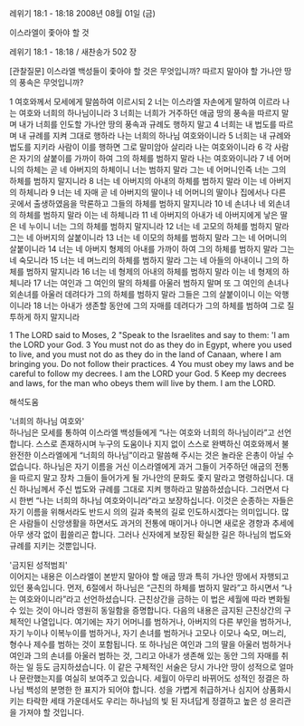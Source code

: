 레위기 18:1 - 18:18 
2008년 08월 01일 (금)

이스라엘이 좇아야 할 것



레위기 18:1 - 18:18 / 새찬송가 502 장


[관찰질문]
이스라엘 백성들이 좇아야 할 것은 무엇입니까? 
따르지 말아야 할 가나안 땅의 풍속은 무엇입니까? 

1 여호와께서 모세에게 말씀하여 이르시되 
2 너는 이스라엘 자손에게 말하여 이르라 나는 여호와 너희의 하나님이니라 
3 너희는 너희가 거주하던 애굽 땅의 풍속을 따르지 말며 내가 너희를 인도할 가나안 땅의 풍속과 규례도 행하지 말고 
4 너희는 내 법도를 따르며 내 규례를 지켜 그대로 행하라 나는 너희의 하나님 여호와이니라 
5 너희는 내 규례와 법도를 지키라 사람이 이를 행하면 그로 말미암아 살리라 나는 여호와이니라 
6 각 사람은 자기의 살붙이를 가까이 하여 그의 하체를 범하지 말라 나는 여호와이니라 
7 네 어머니의 하체는 곧 네 아버지의 하체이니 너는 범하지 말라 그는 네 어머니인즉 너는 그의 하체를 범하지 말지니라 
8 너는 네 아버지의 아내의 하체를 범하지 말라 이는 네 아버지의 하체니라 
9 너는 네 자매 곧 네 아버지의 딸이나 네 어머니의 딸이나 집에서나 다른 곳에서 출생하였음을 막론하고 그들의 하체를 범하지 말지니라 
10 네 손녀나 네 외손녀의 하체를 범하지 말라 이는 네 하체니라 
11 네 아버지의 아내가 네 아버지에게 낳은 딸은 네 누이니 너는 그의 하체를 범하지 말지니라 
12 너는 네 고모의 하체를 범하지 말라 그는 네 아버지의 살붙이니라 
13 너는 네 이모의 하체를 범하지 말라 그는 네 어머니의 살붙이니라 
14 너는 네 아버지 형제의 아내를 가까이 하여 그의 하체를 범하지 말라 그는 네 숙모니라 
15 너는 네 며느리의 하체를 범하지 말라 그는 네 아들의 아내이니 그의 하체를 범하지 말지니라 
16 너는 네 형제의 아내의 하체를 범하지 말라 이는 네 형제의 하체니라 
17 너는 여인과 그 여인의 딸의 하체를 아울러 범하지 말며 또 그 여인의 손녀나 외손녀를 아울러 데려다가 그의 하체를 범하지 말라 그들은 그의 살붙이이니 이는 악행이니라 
18 너는 아내가 생존할 동안에 그의 자매를 데려다가 그의 하체를 범하여 그로 질투하게 하지 말지니라

1 The LORD said to Moses, 
2 "Speak to the Israelites and say to them: 'I am the LORD your God. 
3 You must not do as they do in Egypt, where you used to live, and you must not do as they do in the land of Canaan, where I am bringing you. Do not follow their practices. 
4 You must obey my laws and be careful to follow my decrees. I am the LORD your God. 
5 Keep my decrees and laws, for the man who obeys them will live by them. I am the LORD.

해석도움





'너희의 하나님 여호와'  
하나님은 모세를 통하여 이스라엘 백성들에게 “나는 여호와 너희의 하나님이라”고 선언합니다. 스스로 존재하시며 누구의 도움이나 지지 없이 스스로 완벽하신 여호와께서 불완전한 이스라엘에게 “너희의 하나님”이라고 말씀해 주시는 것은 놀라운 은총이 아닐 수 없습니다. 하나님은 자기 이름을 거신 이스라엘에게 과거 그들이 거주하던 애굽의 전통을 따르지 말고 장차 그들이 들어가게 될 가나안의 문화도 좇지 말라고 명령하십니다. 대신 하나님께서 주신 법도와 규례를 그대로 지켜 행하라고 말씀하셨습니다. 그러면서 다시 한번 “나는 너희의 하나님 여호와이니라”라고 보장하십니다. 이것은 순종하는 자들은 자기 이름을 위해서라도 반드시 의의 길과 축복의 길로 인도하시겠다는 의미입니다. 많은 사람들이 신앙생활을 하면서도 과거의 전통에 매이거나 아니면 새로운 경향과 추세에 아무 생각 없이 휩쓸리곤 합니다. 그러나 신자에게 보장된 확실한 길은 하나님의 법도와 규례를 지키는 것뿐입니다. 

'금지된 성적범죄'  
이어지는 내용은 이스라엘이 본받지 말아야 할 애굽 땅과 특히 가나안 땅에서 자행되고 있던 풍속입니다. 먼저, 6절에서 하나님은 “근친의 하체를 범하지 말라”고 하시면서 “나는 여호와이니라”라고 선언하셨습니다. 근친상간을 금하는 이 법은 세월에 따라 변화될 수 있는 것이 아니라 영원히 동일함을 증명합니다. 다음의 내용은 금지된 근친상간의 구체적인 나열입니다. 여기에는 자기 어머니를 범하거나, 아버지의 다른 부인을 범하거나, 자기 누이나 이복누이를 범하거나, 자기 손녀를 범하거나 고모나 이모나 숙모, 며느리, 형수나 제수를 범하는 것이 포함됩니다. 또 하나님은 여인과 그의 딸을 아울러 범하거나 여인과 그의 손녀를 아울러 범하는 것, 그리고 아내가 생존해 있는 동안 그의 자매를 취하는 일 등도 금지하셨습니다. 이 같은 구체적인 서술은 당시 가나안 땅이 성적으로 얼마나 문란했는지를 여실히 보여주고 있습니다. 세월이 아무리 바뀌어도 성적인 정결은 하나님 백성의 분명한 한 표지가 되어야 합니다. 성을 가볍게 취급하거나 심지어 상품화시키는 타락한 세태 가운데서도 우리는 하나님의 빛 된 자녀답게 정결하고 높은 성 윤리관을 가져야 할 것입니다.